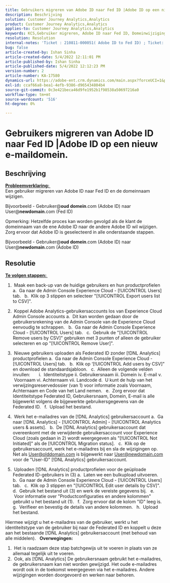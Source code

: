 ```yaml
---
title: Gebruikers migreren van Adobe ID naar Fed ID |Adobe ID op een nieuw e-maildomein.
description: Beschrijving
solution: Customer Journey Analytics,Analytics
product: Customer Journey Analytics,Analytics
applies-to: Customer Journey Analytics,Analytics
keywords: KCS,Gebruiker migreren, Adobe ID naar Fed ID, Domeinwijziging
resolution: Resolution
internal-notes: 'Ticket : 210811-000051( Adobe ID to Fed ID) ; Ticket: 210916-000306 (Adobe ID to Adobe ID)'
bug: false
article-created-by: Ishan Sinha
article-created-date: 5/4/2022 12:11:01 PM
article-published-by: Ishan Sinha
article-published-date: 5/4/2022 12:12:23 PM
version-number: 2
article-number: KA-17580
dynamics-url: https://adobe-ent.crm.dynamics.com/main.aspx?forceUCI=1&pagetype=entityrecord&etn=knowledgearticle&id=0868c43f-a3cb-ec11-a7b5-6045bd00db25
exl-id: ccaf66a8-bea1-4efb-9386-d965434804b4
source-git-commit: 0c3e421beca46d9fe1952b1f98538a50697216a0
workflow-type: tm+mt
source-wordcount: '516'
ht-degree: 0%

---
```


# Gebruikers migreren van Adobe ID naar Fed ID |Adobe ID op een nieuw e-maildomein.

## Beschrijving

<u><b>Probleemverklaring: </b></u> <br>
Een gebruiker migreren van Adobe ID naar Fed ID en de domeinnaam wijzigen.

Bijvoorbeeld - Gebruiker@<b>oud domein</b>.com (Adobe ID) naar User@<b>newdomain</b>.com (Fed ID)



Opmerking: Hetzelfde proces kan worden gevolgd als de klant de domeinnaam van de ene Adobe ID naar de andere Adobe ID wil wijzigen. Zorg ervoor dat Adobe ID is geselecteerd in alle onderstaande stappen.

Bijvoorbeeld - Gebruiker@<b>oud domein</b>.com (Adobe ID) naar User@<b>newdomain</b>.com (Adobe ID)


## Resolutie


<u><b>Te volgen stappen: </b></u>

1)  Maak een back-up van de huidige gebruikers en hun productprofielen a.  Ga naar de Admin Console Experience Cloud - [!UICONTROL Users] tab.
  b.  Klik op 3 stippen en selecteer &quot;[!UICONTROL Export users list to CSV]&quot;.

2)  Koppel Adobe Analytics-gebruikersaccounts los van Experience Cloud Admin Console accounts a.  Dit kan worden gedaan door de gebruikersrekening van de Admin Console van de Experience Cloud eenvoudig te schrappen.
  b.  Ga naar de Admin Console Experience Cloud - [!UICONTROL Users] tab.
  c.  Gebruik de &quot;[!UICONTROL Remove users by CSV]&quot; gebruiken met 3 punten of alleen de gebruiker selecteren en op &quot;[!UICONTROL Remove User]&quot;.

3)  Nieuwe gebruikers uploaden als Federated ID zonder [!DNL Analytics] productprofielen a.  Ga naar de Admin Console Experience Cloud - [!UICONTROL Users] tab.
  b.  Klik op ‘[!UICONTROL Add users by CSV]&quot; en download de standaardsjabloon.
  c.  Alleen de volgende velden invullen:       i.  Identiteitstype ii. Gebruikersnaam iii. Domein iv. E-mail v.  Voornaam vi. Achternaam vii. Landcode d.  U kunt de hulp van het verwijzingsreservedossier (van 1) voor informatie zoals Voornaam, Achternaam en Code van het Land nemen.
  e.  Zorg ervoor dat Identiteitstype Federated ID, Gebruikersnaam, Domein, E-mail is alle bijgewerkt volgens de bijgewerkte gebruikersgegevens van de Federated ID.
  f.  Upload het bestand.

4)  Werk het e-mailadres van de [!DNL Analytics] gebruikersaccount a.  Ga naar [!DNL Analytics] - [!UICONTROL Admin] - [!UICONTROL Analytics users & assets].
  b.  De [!DNL Analytics] gebruikersaccount dat overeenkomt met de verwijderde gebruikersaccount voor Experience Cloud (zoals gedaan in 2) wordt weergegeven als &quot;[!UICONTROL Not Initiated]&quot; als de [!UICONTROL Migration status].
  c.  Klik op de gebruikersaccount, werk het e-mailadres bij en sla de wijzigingen op. Net als User@olddomain.com is bijgewerkt naar User@newdomain.com voor de &quot;User-ID&quot; [!DNL Analytics] gebruikersaccount.

5)  Uploaden [!DNL Analytics] productprofielen voor de geüploade Federated ID-gebruikers in (3) a.  Laten we een bulkupload uitvoeren.
  b.  Ga naar de Admin Console Experience Cloud - [!UICONTROL Users] tab.
  c.  Klik op 3 stippen en &quot;[!UICONTROL Edit user details by CSV]&quot;.
  d.  Gebruik het bestand uit (3) en werk de vereiste gegevens bij.
  e.  Voor informatie over &quot;Productconfiguraties en andere kolommen&quot; gebruikt u het bestand uit (1).
  f.  Zorg ervoor dat de kolom &quot;ID&quot; leeg is.
  g.  Verifieer en bevestig de details van andere kolommen.
  h.  Upload het bestand.

Hiermee wijzigt u het e-mailadres van de gebruiker, werkt u het identiteitstype van de gebruiker bij naar de Federated ID en koppelt u deze aan het bestaande [!DNL Analytics] gebruikersaccount (met behoud van alle middelen).
 
<b>Overwegingen:</b>
1)  Het is raadzaam deze stap batchgewijs uit te voeren in plaats van ze allemaal tegelijk uit te voeren.
2)  Ook, als [!DNL Analytics] De gebruikersnaam gebruikt het e-mailadres, de gebruikersnaam kan niet worden gewijzigd. Het oude e-mailadres wordt ook in de toekomst weergegeven via het e-mailadres. Andere wijzigingen worden doorgevoerd en werken naar behoren.
